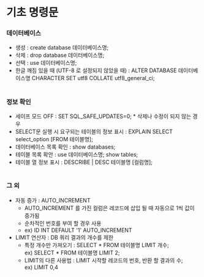# 기초 명령문 
### 데이터베이스   
   + 생성 : create database 데이터베이스명;   
   + 삭제 : drop database 데이터베이스명;   
   + 선택 : use 데이터베이스명; 
   + 한글 깨짐 있을 때 (UTF-8 로 설정되지 않았을 때) : ALTER DATABASE 데이터베이스명 CHARACTER SET utf8 COLLATE utf8_general_ci; 
#
### 정보 확인 
   + 세이프 모드 OFF : SET SQL_SAFE_UPDATES=0; * 삭제나 수정이 되지 않는 경우    
   + SELECT문 실행 시 요구되는 테이블의 정보 표시 : EXPLAIN SELECT select_option [FROM 테이블명];   
   + 데이터베이스 목록 확인 : show databases;   
   + 테이블 목록 확안 : use 데이터베이스명; show tables;   
   + 테이블 열 정보 표시 : DESCRIBE | DESC 테이블명 [컬럼명];
#
### 그 외   
+ 자동 증가 : AUTO_INCREMENT   
  - AUTO_INCREMENT 를 가진 컬럼은 레코드에 삽입 될 때 자동으로 1씩 값이 증가됨   
  - 순차적인 번호를 부여 할 경우 사용 
  - ex) ID INT DEFAULT '1' AUTO_INCREMENT
+ LIMIT 연산자 : DB 쿼리 결과의 개수를 제한 
  - 특정 개수만 가져오기 : SELECT * FROM 테이블명 LIMIT 개수;   
                         ex) SELECT * FROM 테이블명 LIMIT 2;
  - LIMIT의 다른 사용법 : LIMIT 시작할 레코드의 번호, 반환 할 결과의 수;    
                         ex) LIMIT 0,4
